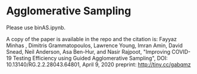 # Agglomerative Sampling

Please use binAS.ipynb.

A copy of the paper is available in the repo and the citation is: 
Fayyaz Minhas , Dimitris Grammatopoulos, Lawrence Young, Imran Amin, David Snead, Neil Anderson, Asa Ben-Hur, and Nasir Rajpoot, "Improving COVID-19 Testing Efficiency using Guided Agglomerative Sampling", DOI: 10.13140/RG.2.2.28043.64801, April 9, 2020 preprint: http://tiny.cc/gabqmz


